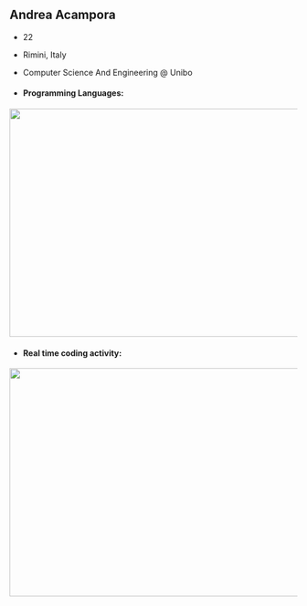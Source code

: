 ## Andrea Acampora

- 22 
- Rimini, Italy 
- Computer Science And Engineering @ Unibo

- #### Programming Languages:
<img src="https://wakatime.com/share/@Arop/fa224f26-f285-4277-a38a-075fbfd1ed7f.svg?sanitaze=true" height=400px width=600px>


- #### Real time coding activity:
<img src="https://wakatime.com/share/@Arop/c3fe2869-5ef5-4bc3-8960-99ffe2d5723f.svg?sanitaze=true" height=400px width=600px>
